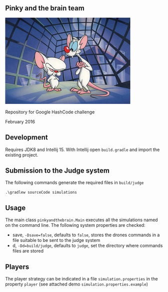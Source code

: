## Pinky and the brain team

![Banner](banner.png)

Repository for Google HashCode challenge

February 2016

## Development

Requires JDK8 and Intellij 15. With Intellij open `build.gradle` and import
the existing project.

## Submission to the Judge system

The following commands generate the required files in `build/judge`

    .\gradlew sourceCode simulations

## Usage

The main class `pinkyandthebrain.Main` executes all the simulations named
on the command line. The following system properties are checked:

- save, `-Dsave=false`, defaults to `false`, stores the drones commands in a file
suitable to be sent to the judge system
- d, `-Dd=build/judge`, defaults to `judge`, set the directory where commands files
are stored

## Players

The player strategy can be indicated in a file `simulation.properties` in the property
`player` (see attached demo `simulation.properties.example`)
